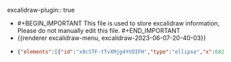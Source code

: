 excalidraw-plugin:: true

- #+BEGIN_IMPORTANT
  This file is used to store excalidraw information, Please do not manually edit this file.
  #+END_IMPORTANT
- {{renderer excalidraw-menu, excalidraw-2023-06-07-20-40-03}}
- ```json
  {"elements":[{"id":"x0cSTF-tTvXMjg4YVOIFH","type":"ellipse","x":682.425048828125,"y":229.32188415527344,"width":527.5500030517578,"height":527.5500030517578,"angle":0,"strokeColor":"#000000","backgroundColor":"transparent","fillStyle":"hachure","strokeWidth":1,"strokeStyle":"solid","roughness":1,"opacity":100,"groupIds":[],"roundness":{"type":2},"seed":2066566961,"version":104,"versionNonce":134770289,"isDeleted":true,"boundElements":null,"updated":1686163227505,"link":null,"locked":false},{"id":"SzhJIgsT3tmOVOj0BSrwo","type":"ellipse","x":574.762451171875,"y":300.9562683105469,"width":64.48593139648438,"height":64.48593139648438,"angle":0,"strokeColor":"#000000","backgroundColor":"transparent","fillStyle":"hachure","strokeWidth":1,"strokeStyle":"solid","roughness":1,"opacity":100,"groupIds":[],"roundness":{"type":2},"seed":581871313,"version":58,"versionNonce":638063761,"isDeleted":false,"boundElements":[{"type":"text","id":"4BF3_rZhqNlexSEvbwAY2"}],"updated":1686163247451,"link":null,"locked":false},{"id":"4BF3_rZhqNlexSEvbwAY2","type":"text","x":600.5361990103796,"y":320.9000143179968,"width":13.339996337890625,"height":25,"angle":0,"strokeColor":"#000000","backgroundColor":"transparent","fillStyle":"hachure","strokeWidth":1,"strokeStyle":"solid","roughness":1,"opacity":100,"groupIds":[],"roundness":null,"seed":2008117535,"version":24,"versionNonce":765327615,"isDeleted":false,"boundElements":null,"updated":1686163247451,"link":null,"locked":false,"text":"a","fontSize":20,"fontFamily":1,"textAlign":"center","verticalAlign":"middle","baseline":17,"containerId":"SzhJIgsT3tmOVOj0BSrwo","originalText":"a","lineHeight":1.25},{"type":"ellipse","version":135,"versionNonce":1157739103,"isDeleted":false,"id":"qvboFo3tYdivg4bAwpZdt","fillStyle":"hachure","strokeWidth":1,"strokeStyle":"solid","roughness":1,"opacity":100,"angle":0,"x":701.0194854736328,"y":226.07418823242188,"strokeColor":"#000000","backgroundColor":"transparent","width":64.48593139648438,"height":64.48593139648438,"seed":581871313,"groupIds":[],"roundness":{"type":2},"boundElements":[{"type":"text","id":"nzgLmRNuQYO_G6nUcky3S"}],"updated":1686163245837,"link":null,"locked":false},{"type":"text","version":102,"versionNonce":1257269009,"isDeleted":false,"id":"nzgLmRNuQYO_G6nUcky3S","fillStyle":"hachure","strokeWidth":1,"strokeStyle":"solid","roughness":1,"opacity":100,"angle":0,"x":726.7932333121374,"y":246.0179342398718,"strokeColor":"#000000","backgroundColor":"transparent","width":13.339996337890625,"height":25,"seed":2008117535,"groupIds":[],"roundness":null,"boundElements":[],"updated":1686163245837,"link":null,"locked":false,"fontSize":20,"fontFamily":1,"text":"a","textAlign":"center","verticalAlign":"middle","containerId":"qvboFo3tYdivg4bAwpZdt","originalText":"a","lineHeight":1.25,"baseline":17},{"type":"ellipse","version":61,"versionNonce":1047662527,"isDeleted":false,"id":"mIvbNS2nX4Y3w0A9w-uRC","fillStyle":"hachure","strokeWidth":1,"strokeStyle":"solid","roughness":1,"opacity":100,"angle":0,"x":843.0398101806641,"y":213.51951599121094,"strokeColor":"#000000","backgroundColor":"transparent","width":64.48593139648438,"height":64.48593139648438,"seed":581871313,"groupIds":[],"roundness":{"type":2},"boundElements":[{"type":"text","id":"k8uzzzexfYl98acQ4F5PO"}],"updated":1686163248386,"link":null,"locked":false},{"type":"text","version":28,"versionNonce":625414065,"isDeleted":false,"id":"k8uzzzexfYl98acQ4F5PO","fillStyle":"hachure","strokeWidth":1,"strokeStyle":"solid","roughness":1,"opacity":100,"angle":0,"x":868.8135580191687,"y":233.4632619986608,"strokeColor":"#000000","backgroundColor":"transparent","width":13.339996337890625,"height":25,"seed":2008117535,"groupIds":[],"roundness":null,"boundElements":[],"updated":1686163248386,"link":null,"locked":false,"fontSize":20,"fontFamily":1,"text":"a","textAlign":"center","verticalAlign":"middle","containerId":"mIvbNS2nX4Y3w0A9w-uRC","originalText":"a","lineHeight":1.25,"baseline":17},{"type":"ellipse","version":57,"versionNonce":641996145,"isDeleted":false,"id":"hsqTMjS4J0CbwYiZ_Sgrl","fillStyle":"hachure","strokeWidth":1,"strokeStyle":"solid","roughness":1,"opacity":100,"angle":0,"x":773.4601593017578,"y":355.8585968017578,"strokeColor":"#000000","backgroundColor":"transparent","width":64.48593139648438,"height":64.48593139648438,"seed":581871313,"groupIds":[],"roundness":{"type":2},"boundElements":[{"type":"text","id":"tzo2jd-cqMEc5ws8aSNUY"}],"updated":1686163249433,"link":null,"locked":false},{"type":"text","version":24,"versionNonce":1606874655,"isDeleted":false,"id":"tzo2jd-cqMEc5ws8aSNUY","fillStyle":"hachure","strokeWidth":1,"strokeStyle":"solid","roughness":1,"opacity":100,"angle":0,"x":799.2339071402624,"y":375.80234280920774,"strokeColor":"#000000","backgroundColor":"transparent","width":13.339996337890625,"height":25,"seed":2008117535,"groupIds":[],"roundness":null,"boundElements":[],"updated":1686163249433,"link":null,"locked":false,"fontSize":20,"fontFamily":1,"text":"a","textAlign":"center","verticalAlign":"middle","containerId":"hsqTMjS4J0CbwYiZ_Sgrl","originalText":"a","lineHeight":1.25,"baseline":17},{"type":"ellipse","version":68,"versionNonce":1082226111,"isDeleted":false,"id":"Z1rPudcAYTxEo9q5ENMyu","fillStyle":"hachure","strokeWidth":1,"strokeStyle":"solid","roughness":1,"opacity":100,"angle":0,"x":896.3227081298828,"y":347.2211151123047,"strokeColor":"#000000","backgroundColor":"transparent","width":64.48593139648438,"height":64.48593139648438,"seed":581871313,"groupIds":[],"roundness":{"type":2},"boundElements":[{"type":"text","id":"VG43b7BZ4bjnf3FoNmtFE"}],"updated":1686163250694,"link":null,"locked":false},{"type":"text","version":35,"versionNonce":449382833,"isDeleted":false,"id":"VG43b7BZ4bjnf3FoNmtFE","fillStyle":"hachure","strokeWidth":1,"strokeStyle":"solid","roughness":1,"opacity":100,"angle":0,"x":922.0964559683874,"y":367.1648611197546,"strokeColor":"#000000","backgroundColor":"transparent","width":13.339996337890625,"height":25,"seed":2008117535,"groupIds":[],"roundness":null,"boundElements":[],"updated":1686163250694,"link":null,"locked":false,"fontSize":20,"fontFamily":1,"text":"a","textAlign":"center","verticalAlign":"middle","containerId":"Z1rPudcAYTxEo9q5ENMyu","originalText":"a","lineHeight":1.25,"baseline":17}],"files":{},"appState":{"gridSize":null,"viewBackgroundColor":"#ffffff"}}
  ```